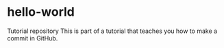 # hello-world
Tutorial repository
This is part of a tutorial that teaches you how to make a commit in GitHub.
